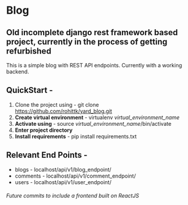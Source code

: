 # Blog

## Old incomplete django rest framework based project, currently in the process of getting refurbished

This is a simple blog with REST API endpoints.
Currently with a working backend.

## QuickStart - 
  1. Clone the project using  - git clone https://github.com/rohittk/yard_blog.git
  2. **Create virtual environment** - 
      virtualenv *virtual_environment_name*
  3. **Activate using** - 
      source *virtual_environment_name*/bin/activate
  4. **Enter project directory**
  5. **Install requirements** - 
      pip install requirements.txt

## Relevant End Points -
  * blogs - localhost/api/v1/blog_endpoint/
  * comments - localhost/api/v1/comment_endpoint/
  * users - localhost/api/v1/user_endpoint/

###### Future commits to include a frontend built on ReactJS
